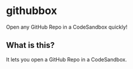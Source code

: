 # githubbox

Open any GitHub Repo in a CodeSandbox quickly!

## What is this?

It lets you open a GitHub Repo in a CodeSandbox.
